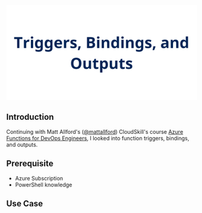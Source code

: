 ![placeholder image](./img/banner.png)

## Introduction

Continuing with Matt Allford's ([@mattallford](https://twitter.com/mattallford)) CloudSkill's course [Azure Functions for DevOps Engineers](https://portal.cloudskills.io/azure-functions-powershell), I looked into function triggers, bindings, and outputs.

## Prerequisite

- Azure Subscription
- PowerShell knowledge

## Use Case

